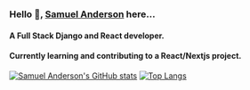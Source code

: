 ### Hello 👋, [Samuel Anderson](https://www.linkedin.com/in/samuel-anderson-codes/) here...
 

#### A Full Stack Django and React developer.
#### Currently learning and contributing to a React/Nextjs project.
[![Samuel Anderson's GitHub stats](https://github-readme-stats.vercel.app/api?username=samuelandersoncodes&show_icons=true&theme=dark)](https://github.com/samuelandersoncodes/github-readme-stats)
[![Top Langs](https://github-readme-stats.vercel.app/api/top-langs/?username=samuelandersoncodes&layout=compact&theme=dark)](https://github.com/samuelandersoncodes/github-readme-stats)

